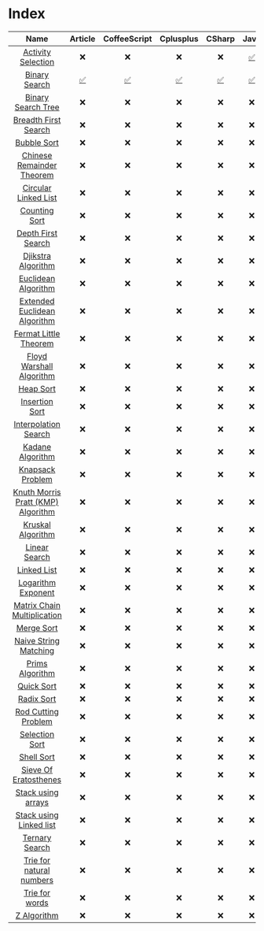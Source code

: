 # Index

| Name | Article | CoffeeScript | Cplusplus | CSharp | Java | JavaScript | Php | Python | Ruby |
| :---: | :---: | :---: | :---: | :---: | :---: | :---: | :---: | :---: | :---: |
| [Activity Selection](https://github.com/jainaman224/Algo_Ds_Notes/tree/master/Activity_Selection) | :x: | :x: | :x: | :x: | [:white_check_mark:](https://github.com/jainaman224/Algo_Ds_Notes/blob/master/Activity_Selection/activity_selection.java) | :x: | :x: | :x: | :x: |
| [Binary Search](https://github.com/jainaman224/Algo_Ds_Notes/tree/master/Binary_Search) | [:white_check_mark:](https://github.com/jainaman224/Algo_Ds_Notes/blob/master/Binary_Search/README.md) | [:white_check_mark:](https://github.com/jainaman224/Algo_Ds_Notes/blob/master/Binary_Search/Binary_Search.coffee) | [:white_check_mark:](https://github.com/jainaman224/Algo_Ds_Notes/blob/master/Binary_Search/Binary_Search.cpp) | [:white_check_mark:](https://github.com/jainaman224/Algo_Ds_Notes/blob/master/Binary_Search/Binary_Search.cs) | [:white_check_mark:](https://github.com/jainaman224/Algo_Ds_Notes/blob/master/Binary_Search/Binary_Search.java) | [:white_check_mark:](https://github.com/jainaman224/Algo_Ds_Notes/blob/master/Binary_Search/Binary_Search.js) | [:white_check_mark:](https://github.com/jainaman224/Algo_Ds_Notes/blob/master/Binary_Search/Binary_Search.php) | [:white_check_mark:](https://github.com/jainaman224/Algo_Ds_Notes/blob/master/Binary_Search/Binary_Search.py) | [:white_check_mark:](https://github.com/jainaman224/Algo_Ds_Notes/blob/master/Binary_Search/Binary_Search.rb) |
| [Binary Search Tree](https://github.com/jainaman224/Algo_Ds_Notes/tree/master/Binary_Search_Trees) | :x: | :x: | :x: | :x: | :x: | :x: | :x: | :x: | :x: |
| [Breadth First Search](https://github.com/jainaman224/Algo_Ds_Notes/tree/master/Breadth_First_Search) | :x: | :x: | :x: | :x: | :x: | :x: | :x: | :x: | :x: |
| [Bubble Sort](https://github.com/jainaman224/Algo_Ds_Notes/tree/master/Bubble_Sort) | :x: | :x: | :x: | :x: | :x: | :x: | :x: | :x: | :x: |
| [Chinese Remainder Theorem](https://github.com/jainaman224/Algo_Ds_Notes/tree/master/Chinese_Reaminder_Theorem) | :x: | :x: | :x: | :x: | :x: | :x: | :x: | :x: | :x: |
| [Circular Linked List](https://github.com/jainaman224/Algo_Ds_Notes/tree/master/Circular_Linked_List) | :x: | :x: | :x: | :x: | :x: | :x: | :x: | :x: | :x: |
| [Counting Sort](https://github.com/jainaman224/Algo_Ds_Notes/tree/master/Counting_Sort) | :x: | :x: | :x: | :x: | :x: | :x: | :x: | :x: | :x: |
| [Depth First Search](https://github.com/jainaman224/Algo_Ds_Notes/tree/master/Depth_First_Search) | :x: | :x: | :x: | :x: | :x: | :x: | :x: | :x: | :x: |
| [Djikstra Algorithm](https://github.com/jainaman224/Algo_Ds_Notes/tree/master/Dijsktra_Algorithm) | :x: | :x: | :x: | :x: | :x: | :x: | :x: | :x: | :x: |
| [Euclidean Algorithm](https://github.com/jainaman224/Algo_Ds_Notes/tree/master/Euclidean_Algorithm) | :x: | :x: | :x: | :x: | :x: | :x: | :x: | :x: | :x: |
| [Extended Euclidean Algorithm](https://github.com/jainaman224/Algo_Ds_Notes/tree/master/Extended_Euclidean_Algorithm) | :x: | :x: | :x: | :x: | :x: | :x: | :x: | :x: | :x: |
| [Fermat Little Theorem](https://github.com/jainaman224/Algo_Ds_Notes/tree/master/Fermat_Little_Theorem) | :x: | :x: | :x: | :x: | :x: | :x: | :x: | :x: | :x: |
| [Floyd Warshall Algorithm](https://github.com/jainaman224/Algo_Ds_Notes/tree/master/Floyd_Warshall_Algorithm) | :x: | :x: | :x: | :x: | :x: | :x: | :x: | :x: | :x: |
| [Heap Sort](https://github.com/jainaman224/Algo_Ds_Notes/tree/master/Heap_Sort) | :x: | :x: | :x: | :x: | :x: | :x: | :x: | :x: | :x: |
| [Insertion Sort](https://github.com/jainaman224/Algo_Ds_Notes/tree/master/Insertion_Sort) | :x: | :x: | :x: | :x: | :x: | :x: | :x: | :x: | :x: |
| [Interpolation Search](https://github.com/jainaman224/Algo_Ds_Notes/tree/master/Interpolation_Search) | :x: | :x: | :x: | :x: | :x: | :x: | :x: | :x: | :x: |
| [Kadane Algorithm](https://github.com/jainaman224/Algo_Ds_Notes/tree/master/Kadane_Algorithm) | :x: | :x: | :x: | :x: | :x: | :x: | :x: | :x: | :x: |
| [Knapsack Problem](https://github.com/jainaman224/Algo_Ds_Notes/tree/master/Knapsack) | :x: | :x: | :x: | :x: | :x: | :x: | :x: | :x: | :x: |
| [Knuth Morris Pratt (KMP) Algorithm](https://github.com/jainaman224/Algo_Ds_Notes/tree/master/Knuth_Morris_Pratt_Algorithm) | :x: | :x: | :x: | :x: | :x: | :x: | :x: | :x: | :x: |
| [Kruskal Algorithm](https://github.com/jainaman224/Algo_Ds_Notes/tree/master/Kruskal_Algorithm) | :x: | :x: | :x: | :x: | :x: | :x: | :x: | :x: | :x: |
| [Linear Search](https://github.com/jainaman224/Algo_Ds_Notes/tree/master/Linear_Search) | :x: | :x: | :x: | :x: | :x: | :x: | :x: | :x: | :x: |
| [Linked List](https://github.com/jainaman224/Algo_Ds_Notes/tree/master/Linked_List) | :x: | :x: | :x: | :x: | :x: | :x: | :x: | :x: | :x: |
| [Logarithm Exponent](https://github.com/jainaman224/Algo_Ds_Notes/tree/master/Logarithmic_Exponent) | :x: | :x: | :x: | :x: | :x: | :x: | :x: | :x: | :x: |
| [Matrix Chain Multiplication](https://github.com/jainaman224/Algo_Ds_Notes/tree/master/Matrix_Chain_Multiplicatiion) | :x: | :x: | :x: | :x: | :x: | :x: | :x: | :x: | :x: |
| [Merge Sort](https://github.com/jainaman224/Algo_Ds_Notes/tree/master/Merge_Sort) | :x: | :x: | :x: | :x: | :x: | :x: | :x: | :x: | :x: |
| [Naive String Matching](https://github.com/jainaman224/Algo_Ds_Notes/tree/master/Naive_String_Matching) | :x: | :x: | :x: | :x: | :x: | :x: | :x: | :x: | :x: |
| [Prims Algorithm](https://github.com/jainaman224/Algo_Ds_Notes/tree/master/Prims_Algorithm) | :x: | :x: | :x: | :x: | :x: | :x: | :x: | :x: | :x: |
| [Quick Sort](https://github.com/jainaman224/Algo_Ds_Notes/tree/master/Quick_Sort) | :x: | :x: | :x: | :x: | :x: | :x: | :x: | :x: | :x: |
| [Radix Sort](https://github.com/jainaman224/Algo_Ds_Notes/tree/master/Radix_Sort) | :x: | :x: | :x: | :x: | :x: | :x: | :x: | :x: | :x: |
| [Rod Cutting Problem](https://github.com/jainaman224/Algo_Ds_Notes/tree/master/Dynamic_Programming_Rod_Cutting) | :x: | :x: | :x: | :x: | :x: | :x: | :x: | :x: | :x: |
| [Selection Sort](https://github.com/jainaman224/Algo_Ds_Notes/tree/master/Selection_Sort) | :x: | :x: | :x: | :x: | :x: | :x: | :x: | :x: | :x: |
| [Shell Sort](https://github.com/jainaman224/Algo_Ds_Notes/tree/master/Shell_Sort) | :x: | :x: | :x: | :x: | :x: | :x: | :x: | :x: | :x: |
| [Sieve Of Eratosthenes](https://github.com/jainaman224/Algo_Ds_Notes/tree/master/Sieve_Of_Eratosthenes) | :x: | :x: | :x: | :x: | :x: | :x: | :x: | :x: | :x: |
| [Stack using arrays](https://github.com/jainaman224/Algo_Ds_Notes/tree/master/Stacks_Using_Arrays) | :x: | :x: | :x: | :x: | :x: | :x: | :x: | :x: | :x: |
| [Stack using Linked list](https://github.com/jainaman224/Algo_Ds_Notes/tree/master/Stacks_Using_Linked_Lists) | :x: | :x: | :x: | :x: | :x: | :x: | :x: | :x: | :x: |
| [Ternary Search](https://github.com/jainaman224/Algo_Ds_Notes/tree/master/Ternary_Search) | :x: | :x: | :x: | :x: | :x: | :x: | :x: | :x: | :x: |
| [Trie for natural numbers](https://github.com/jainaman224/Algo_Ds_Notes/tree/master/Trie_For_Natural_Numbers) | :x: | :x: | :x: | :x: | :x: | :x: | :x: | :x: | :x: |
| [Trie for words](https://github.com/jainaman224/Algo_Ds_Notes/tree/master/Trie_For_Words) | :x: | :x: | :x: | :x: | :x: | :x: | :x: | :x: | :x: |
| [Z Algorithm](https://github.com/jainaman224/Algo_Ds_Notes/tree/master/Z_Algorithm) | :x: | :x: | :x: | :x: | :x: | :x: | :x: | :x: | :x: |
